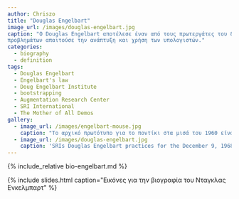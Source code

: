 ```yaml
---
author: Chriszo
title: "Douglas Engelbart"
image_url: /images/douglas-engelbart.jpg
caption: "O Douglas Engelbart αποτέλεσε έναν από τους πρωτεργάτες του διαδικτύου, αντιλαμβανόμενος ότι η επίλυση των όλο και πιο πολύπλοκων
προβλημάτων απαιτούσε την ανάπτυξη και χρήση των υπολογιστών."
categories:
  - biography
  - definition
tags:
  - Douglas Engelbart
  - Engelbart's law
  - Doug Engelbart Institute 
  - bootstrapping
  - Augmentation Research Center
  - SRI International
  - The Mother of All Demos
gallery:
  - image_url: /images/engelbart-mouse.jpg
    caption: "Το αρχικό πρωτότυπο για το ποντίκι στα μισά του 1960 είναι ακριβώς το ίδιο μορφολογικά με τις αντίστοιχες συσκευές που παράγονται με μεγάλη επιτυχία πενήντα χρόνια μετά, αν και φυσικά έχουν βελτιωθεί πολλές επιμέρους λειτουργικές ιδιότητές του."
  - image_url: /images/douglas-engelbart.jpg
    caption: 'SRIs Douglas Engelbart practices for the December 9, 1968 mother of all demos'
---
```


{% include_relative bio-engelbart.md %}

{% include slides.html caption="Εικόνες για την βιογραφία του Νταγκλας Ενκελμπαρτ" %}
